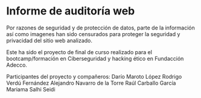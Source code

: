 # Informe de auditoría web
Por razones de seguridad y de protección de datos, parte de la información<br>así como imagenes han sido censurados para proteger la seguridad y 
privacidad del sitio web analizado.

Este ha sido el proyecto de final de curso realizado para el bootcamp/formación en Ciberseguridad y hacking ético en Fundacción Adecco.

Participantes del proyecto y compañeros:
Darío Maroto López
Rodrigo Verdú Fernández
Alejandro Navarro de la Torre
Raúl Carballo García
Mariama Salhi Seidi
